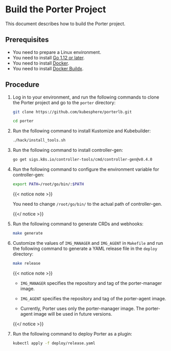 # Build the Porter Project

This document describes how to build the Porter project.

## Prerequisites

* You need to prepare a Linux environment.
* You need to install [Go 1.12 or later](https://github.com/kubesphere/porterlb/blob/master/doc/how-to-build.md).
* You need to install [Docker](https://www.docker.com/get-started).
* You need to install [Docker Buildx](https://www.docker.com/blog/getting-started-with-docker-for-arm-on-linux/).

## Procedure

1. Log in to your environment, and run the following commands to clone the Porter project and go to the `porter` directory:
   ```bash
   git clone https://github.com/kubesphere/porterlb.git
   ```
   
   ```bash
   cd porter
   ```

2. Run the following command to install Kustomize and Kubebuilder:

   ```bash
   ./hack/install_tools.sh
   ```

3. Run the following command to install controller-gen:

   ```bash
   go get sigs.k8s.io/controller-tools/cmd/controller-gen@v0.4.0
   ```

4. Run the following command to configure the environment variable for controller-gen:

   ```bash
   export PATH=/root/go/bin/:$PATH
   ```

   {{< notice note >}}

   You need to change `/root/go/bin/` to the actual path of controller-gen.

   {{</ notice >}}

5. Run the following command to generate CRDs and webhooks:

   ```bash
   make generate
   ```

6. Customize the values of `IMG_MANAGER` and `IMG_AGENT` in `Makefile` and run the following command to generate a YAML release file in the `deploy` directory:

   ```bash
   make release
   ```

   {{< notice note >}}

   * `IMG_MANAGER` specifies the repository and tag of the porter-manager image.

   * `IMG_AGENT` specifies the repository and tag of the porter-agent image.
   * Currently, Porter uses only the porter-manager image. The porter-agent image will be used in future versions.

   {{</ notice >}}

7. Run the following command to deploy Porter as a plugin:

   ```bash
   kubectl apply -f deploy/release.yaml
   ```